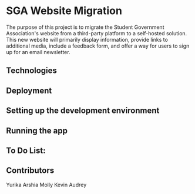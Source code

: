 # SGA Website Migration

The purpose of this project is to migrate the Student Government Association's website from a third-party platform to a self-hosted solution. This new website will primarily display information, provide links to additional media, include a feedback form, and offer a way for users to sign up for an email newsletter.

## Technologies

## Deployment

## Setting up the development environment

## Running the app

## To Do List:

## Contributors

Yurika
Arshia
Molly
Kevin
Audrey
